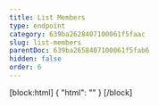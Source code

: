 ```yaml
---
title: List Members
type: endpoint
category: 639ba2628407100061f5faac
slug: list-members
parentDoc: 639ba2658407100061f5fab6
hidden: false
order: 6
---
```

[block:html]
{
  "html": "<style>\n.LanguagePicker-divider { \n  display: none; }\n  \n[title=\"Toggle library\"] { \n  display: none; }\n</style>"
}
[/block]